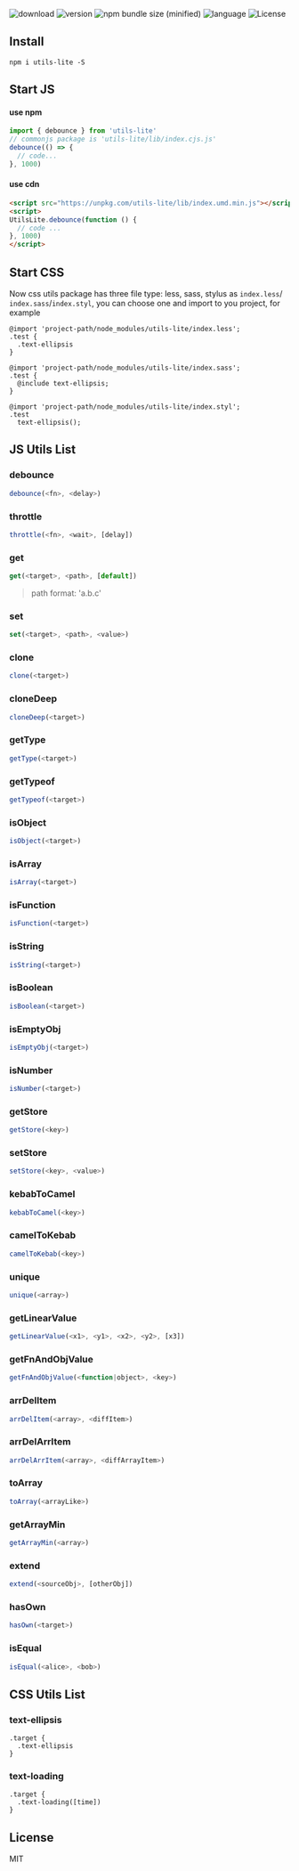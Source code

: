 ![download](https://img.shields.io/npm/dm/utils-lite.svg)
![version](https://img.shields.io/npm/v/utils-lite.svg)
![npm bundle size (minified)](https://img.shields.io/bundlephobia/min/utils-lite.svg)
![language](https://img.shields.io/badge/language-javascript-yellow.svg)
![License](https://img.shields.io/badge/license-MIT-000000.svg)

## Install

`npm i utils-lite -S`

## Start JS

#### use npm

```js
import { debounce } from 'utils-lite'
// commonjs package is 'utils-lite/lib/index.cjs.js'
debounce(() => {
  // code...
}, 1000)
```

#### use cdn 

```html
<script src="https://unpkg.com/utils-lite/lib/index.umd.min.js"></script>
<script>
UtilsLite.debounce(function () {
  // code ...
}, 1000)
</script>
```

## Start CSS

Now css utils package has three file type: less, sass, stylus as `index.less`/
`index.sass`/`index.styl`, you can choose one and import to you project, for example

```less
@import 'project-path/node_modules/utils-lite/index.less';
.test {
  .text-ellipsis
}
```

```less
@import 'project-path/node_modules/utils-lite/index.sass';
.test {
  @include text-ellipsis;
}
```

```less
@import 'project-path/node_modules/utils-lite/index.styl';
.test
  text-ellipsis();
```

## JS Utils List

### debounce
```js
debounce(<fn>, <delay>)
```

### throttle
```js
throttle(<fn>, <wait>, [delay])
```

### get
```js
get(<target>, <path>, [default])
```
> path format: 'a.b.c'

### set
```js
set(<target>, <path>, <value>)
```

### clone
```js
clone(<target>)
```

### cloneDeep
```js
cloneDeep(<target>)
```

### getType
```js
getType(<target>)
```

### getTypeof
```js
getTypeof(<target>)
```

### isObject
```js
isObject(<target>)
```

### isArray
```js
isArray(<target>)
```

### isFunction
```js
isFunction(<target>)
```

### isString
```js
isString(<target>)
```

### isBoolean
```js
isBoolean(<target>)
```

### isEmptyObj
```js
isEmptyObj(<target>)
```

### isNumber
```js
isNumber(<target>)
```

### getStore
```js
getStore(<key>)
```

### setStore
```js
setStore(<key>, <value>)
```

### kebabToCamel
```js
kebabToCamel(<key>)
```

### camelToKebab
```js
camelToKebab(<key>)
```

### unique
```js
unique(<array>)
```

### getLinearValue
```js
getLinearValue(<x1>, <y1>, <x2>, <y2>, [x3])
```
### getFnAndObjValue
```js
getFnAndObjValue(<function|object>, <key>)
```

### arrDelItem
```js
arrDelItem(<array>, <diffItem>)
```

### arrDelArrItem
```js
arrDelArrItem(<array>, <diffArrayItem>)
```

### toArray
```js
toArray(<arrayLike>)
```

### getArrayMin
```js
getArrayMin(<array>)
```

### extend
```js
extend(<sourceObj>, [otherObj])
```

### hasOwn
```js
hasOwn(<target>)
```

### isEqual
```js
isEqual(<alice>, <bob>)
```




## CSS Utils List

### text-ellipsis

```less
.target {
  .text-ellipsis
}
```

### text-loading

```less
.target {
  .text-loading([time])
}
```

## License

MIT
